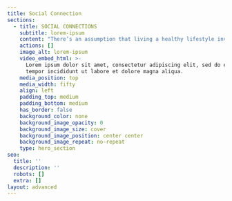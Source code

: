 ```yaml
---
title: Social Connection
sections:
  - title: SOCIAL CONNECTIONS
    subtitle: lorem-ipsum
    content: "There’s an assumption that living a healthy lifestyle involves eating nutritious foods, exercising regularly and getting adequate sleep. But social connection is rarely mentioned, even though it is pivotal to both our mental and physical wellbeing. Research suggests that loneliness is rising dramatically, and that an absence or lack of human connection could be more harmful to your health than obesity, smoking and high blood pressure.\_\n\nTrying to balance all the amenities of life such as work, school, hobbies and self care can take up the majority of our time. The resultant of this more often than not, is a reduction in social connection, but connecting with others is more vital to our well-being than you might think. Social connection can reduce anxiety and depression, assist in regulating our emotions, increase self-esteem and empathy, and even improve our immune systems. Neglecting our inherent need to connect with others could be considered detrimental to our health.\_\_\n\nHuman connection isn’t the same for everyone though, people approach connecting with others in many different ways, and the levels of interaction you have can vary depending on the situation. Finding what forms of connection work for you is the first step to integrating more social connection into your lifestyle. It could be something simple like eating your lunch in a communal space, reaching out to an old friend you’ve lost touch with, joining a club, or trying a new activity.\_\n\nIn this modern World, technology has enabled us to be more connected than ever before, while simultaneously disconnecting us further from nature, ourselves, and each other. This paradoxical relationship can change for us all once we start using technology to enhance our social connection, and help us understand each other better.\n\nHere at Gamers vs Depression, we provide a multifaceted, diverse hub of information and interaction. From educational resources and workshops, to our community platform and Discord server; there are many ways to improve your social connection, and learn how to support others effectively.\_\n\nRemember, if you’re feeling lonely, you’re not the only one, and you don’t have to tackle it in isolation. We all need connection, so sign up, log in, and bro out with fellow members of the GvD community. Together, we can change the game of mental health, while improving our social connection.\_\n\nSocial connection reference: <https://cmha.ca/the-importance-of-human-connection/>\_\n\nObesity, smoking, high BP: <https://www.science.org/doi/10.1126/science.3399889> \n"
    actions: []
    image_alt: lorem-ipsum
    video_embed_html: >-
      Lorem ipsum dolor sit amet, consectetur adipiscing elit, sed do eiusmod
      tempor incididunt ut labore et dolore magna aliqua.
    media_position: top
    media_width: fifty
    align: left
    padding_top: medium
    padding_bottom: medium
    has_border: false
    background_color: none
    background_image_opacity: 0
    background_image_size: cover
    background_image_position: center center
    background_image_repeat: no-repeat
    type: hero_section
seo:
  title: ''
  description: ''
  robots: []
  extra: []
layout: advanced
---
```

